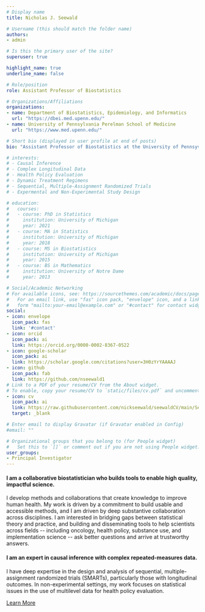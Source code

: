 ```yaml
---
# Display name
title: Nicholas J. Seewald

# Username (this should match the folder name)
authors:
- admin

# Is this the primary user of the site?
superuser: true

highlight_name: true
underline_name: false

# Role/position
role: Assistant Professor of Biostatistics

# Organizations/Affiliations
organizations:
- name: Department of Biostatistics, Epidemiology, and Informatics
  url: "https://dbei.med.upenn.edu/"
- name: University of Pennsylvania Perelman School of Medicine
  url: "https://www.med.upenn.edu/"

# Short bio (displayed in user profile at end of posts)
bio: "Assistant Professor of Biostatistics at the University of Pennsyvlania Perelman School of Medicine"

# interests:
# - Causal Inference
# - Complex Longitudinal Data
# - Health Policy Evaluation
# - Dynamic Treatment Regimens
# - Sequential, Multiple-Assignment Randomized Trials
# - Expermental and Non-Experimental Study Design

# education:
#   courses:
#   - course: PhD in Statistics
#     institution: University of Michigan
#     year: 2021
#   - course: MA in Statistics
#     institution: University of Michigan
#     year: 2018
#   - course: MS in Biostatistics
#     institution: University of Michigan
#     year: 2015
#   - course: BS in Mathematics
#     institution: University of Notre Dame
#     year: 2013

# Social/Academic Networking
# For available icons, see: https://sourcethemes.com/academic/docs/page-builder/#icons
#   For an email link, use "fas" icon pack, "envelope" icon, and a link in the
#   form "mailto:your-email@example.com" or "#contact" for contact widget.
social:
- icon: envelope
  icon_pack: fas
  link: '#contact'
- icon: orcid
  icon_pack: ai
  link: https://orcid.org/0000-0002-8367-0522
- icon: google-scholar
  icon_pack: ai
  link: https://scholar.google.com/citations?user=3H0zYrYAAAAJ
- icon: github
  icon_pack: fab
  link: https://github.com/nseewald1
# Link to a PDF of your resume/CV from the About widget.
# To enable, copy your resume/CV to `static/files/cv.pdf` and uncomment the lines below.
- icon: cv
  icon_pack: ai
  link: https://raw.githubusercontent.com/nickseewald/seewaldCV/main/Seewald-Curriculum-Vitae.pdf
  target: _blank

# Enter email to display Gravatar (if Gravatar enabled in Config)
#email: ""

# Organizational groups that you belong to (for People widget)
#   Set this to `[]` or comment out if you are not using People widget.
user_groups:
- Principal Investigator
---
```

#### I am a collaborative biostatistician who builds tools to enable high quality, impactful science. 

I develop methods and collaborations that create knowledge to improve human health.
My work is driven by a commitment to build usable and accessible methods, and 
I am driven by deep substantive collaboration across disciplines.
I am interested in bridging gaps between statistical theory and practice, and
building and disseminating tools to help scientists across fields -- including
oncology, health policy, substance use, and implementation science -- ask better
questions and arrive at trustworthy answers.  

#### I am an expert in causal inference with complex repeated-measures data. 

I have deep expertise in the design and analysis of sequential,
multiple-assignment randomized trials (SMARTs), particularly those with 
longitudinal outcomes. In non-experimental settings, my work focuses on
statistical issues in the use of multilevel data for health policy evaluation.


<!-- <a class="btn btn-outline-primary btn-lg" href="about">hi</a> -->
<a class="btn btn-outline-primary btn-lg" href="research">Learn More<i class="fas fa-arrow-right" style="padding-left: 0.7em;"></i> </a>
